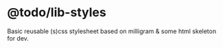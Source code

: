 # @todo/lib-styles

Basic reusable (s)css stylesheet based on milligram & some html skeleton for dev.
